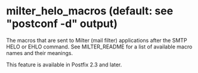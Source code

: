 # milter_helo_macros (default: see "postconf -d" output)
 The macros that are sent to Milter (mail filter) applications
after the SMTP HELO or EHLO command. See
MILTER\_README for a list of available macro names and their meanings.



 This feature is available in Postfix 2.3 and later. 


